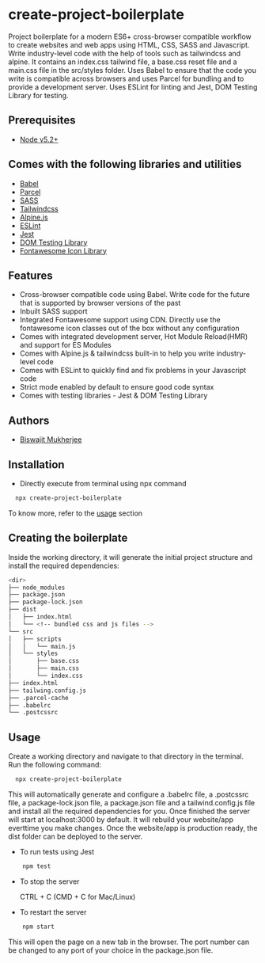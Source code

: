 # create-project-boilerplate

Project boilerplate for a modern ES6+ cross-browser compatible workflow to create websites and web apps using HTML, CSS, SASS and Javascript. Write industry-level code with the help of tools such as tailwindcss and alpine. It contains an index.css tailwind file, a base.css reset file and a main.css file in the src/styles folder. Uses Babel to ensure that the code you write is compatible across browsers and uses Parcel for bundling and to provide a development server. Uses ESLint for linting and Jest, DOM Testing Library for testing.

## Prerequisites

- [Node v5.2+](https://nodejs.org/)

## Comes with the following libraries and utilities

- [Babel](https://babeljs.io/)
- [Parcel](https://parceljs.org/)
- [SASS](https://sass-lang.com/)
- [Tailwindcss](https://tailwindcss.com/)
- [Alpine.js](https://alpinejs.dev/)
- [ESLint](https://eslint.org/)
- [Jest](https://jestjs.io/)
- [DOM Testing Library](https://testing-library.com/docs/dom-testing-library/intro/)
- [Fontawesome Icon Library](https://fontawesome.com/)

## Features

- Cross-browser compatible code using Babel. Write code for the future that is supported by browser versions of the past
- Inbuilt SASS support
- Integrated Fontawesome support using CDN. Directly use the fontawesome icon classes out of the box without any configuration
- Comes with integrated development server, Hot Module Reload(HMR) and support for ES Modules
- Comes with Alpine.js & tailwindcss built-in to help you write industry-level code
- Comes with ESLint to quickly find and fix problems in your Javascript code
- Strict mode enabled by default to ensure good code syntax
- Comes with testing libraries - Jest & DOM Testing Library

## Authors

- [Biswajit Mukherjee](https://github.com/Biswajit-Mukherjee)

## Installation

- Directly execute from terminal using npx command

```bash
  npx create-project-boilerplate
```

To know more, refer to the [usage](#Usage) section


## Creating the boilerplate
Inside the working directory, it will generate the initial project structure and install the required dependencies:

```bash
<dir>
├── node_modules
├── package.json
├── package-lock.json
├── dist
│   ├── index.html
│   └── <!-- bundled css and js files -->
└── src
│   ├── scripts
│   │   └── main.js
│   └── styles
│       ├── base.css
│       ├── main.css
│       └── index.css
├── index.html
├── tailwing.config.js
├── .parcel-cache
├── .babelrc
└── .postcssrc
```


## Usage

Create a working directory and navigate to that directory in the terminal. Run the following command:

```bash
  npx create-project-boilerplate
```

This will automatically generate and configure a .babelrc file, a .postcssrc file, a package-lock.json file, a package.json file and a tailwind.config.js file and install all the required dependencies for you. Once finished the server will start at localhost:3000 by default. It will rebuild your website/app everttime you make changes. Once the website/app is production ready, the dist folder can be deployed to the server.

- To run tests using Jest

```bash
    npm test
```

- To stop the server

  CTRL + C (CMD + C for Mac/Linux)

- To restart the server

```bash
    npm start
```

This will open the page on a new tab in the browser. The port number can be changed to any port of your choice in the package.json file.
